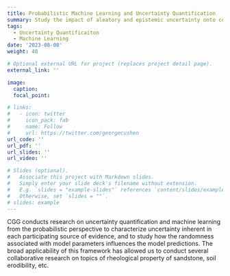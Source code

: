```yaml
---
title: Probabilistic Machine Learning and Uncertainty Quantification
summary: Study the impact of aleatory and epistemic uncertainty onto computational models
tags: 
  - Uncertainty Quantificaiton
  - Machine Learning
date: '2023-08-08'
weight: 40

# Optional external URL for project (replaces project detail page).
external_link: ''

image:
  caption: 
  focal_point: 

# links:
#   - icon: twitter
#     icon_pack: fab
#     name: Follow
#     url: https://twitter.com/georgecushen
url_code: ''
url_pdf: ''
url_slides: ''
url_video: ''

# Slides (optional).
#   Associate this project with Markdown slides.
#   Simply enter your slide deck's filename without extension.
#   E.g. `slides = "example-slides"` references `content/slides/example-slides.md`.
#   Otherwise, set `slides = ""`.
# slides: example
---
```

CGG conducts research on uncertainty quantification and machine learning from the probabilistic perspective to characterize uncertainty inherent in each participating source of evidence, and to study how the randomness associated with model parameters influences the model predictions. The broad applicability of this framework has allowed us to conduct several collaborative research on topics of rheological property of sandstone, soil erodibility, etc. 